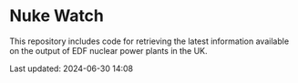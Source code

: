 # Nuke Watch

This repository includes code for retrieving the latest information available on the output of EDF nuclear power plants in the UK.

Last updated: 2024-06-30 14:08